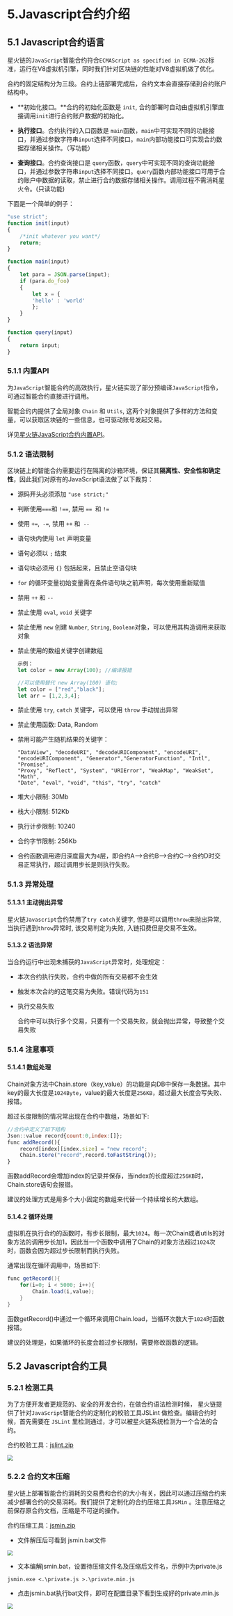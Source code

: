 # 5.Javascript合约介绍

## 5.1 Javascript合约语言

星火链的`JavaScript`智能合约符合`ECMAScript as specified in ECMA-262`标准，运行在V8虚拟机引擎，同时我们针对区块链的性能对V8虚拟机做了优化。

合约的固定结构分为三段。合约上链部署完成后，合约文本会直接存储到合约账户结构中。 

* **初始化接口。**合约的初始化函数是 `init`, 合约部署时自动由虚拟机引擎直接调用`init`进行合约账户数据的初始化。

* **执行接口**。合约执行的入口函数是 `main`函数，`main`中可实现不同的功能接口，并通过参数字符串`input`选择不同接口。`main`内部功能接口可实现合约数据存储相关操作。（写功能）

* **查询接口**。合约查询接口是 `query`函数，`query`中可实现不同的查询功能接口，并通过参数字符串`input`选择不同接口。`query`函数内部功能接口可用于合约账户中数据的读取，禁止进行合约数据存储相关操作。调用过程不需消耗星火令。(只读功能)

下面是一个简单的例子：

```javascript
"use strict";
function init(input)
{
    /*init whatever you want*/
    return;
}

function main(input)
{
    let para = JSON.parse(input);
    if (para.do_foo)
    {
        let x = {
        'hello' : 'world'
        };
    }
}

function query(input)
{ 
    return input;
}
```

### 5.1.1  内置API

为`JavaScript`智能合约的高效执行，星火链实现了部分预编译`JavaScript`指令，可通过智能合约直接进行调用。

智能合约内提供了全局对象 `Chain` 和 `Utils`, 这两个对象提供了多样的方法和变量，可以获取区块链的一些信息，也可驱动账号发起交易。

详见[星火链JavaScript合约内置API](星火链JavaScript合约内置API.md)。

### 5.1.2 语法限制

区块链上的智能合约需要运行在隔离的沙箱环境，保证其**隔离性、安全性和确定性**，因此我们对原有的JavaScript语法做了以下裁剪：

- 源码开头必须添加 `"use strict;"`

- 判断使用` === `和 `!==`, 禁用 `== `和 `!=` 

- 使用 `+=`,` -=`, 禁用 `++` 和` --` 

- 语句块内使用 `let` 声明变量

- 语句必须以 `;` 结束

- 语句块必须用 `{}` 包括起来，且禁止空语句块

- `for` 的循环变量初始变量需在条件语句块之前声明，每次使用重新赋值

- 禁用 `++` 和 `--`

- 禁止使用 `eval`, `void` 关键字

- 禁止使用 `new` 创建 `Number`, `String`, `Boolean`对象，可以使用其构造调用来获取对象

- 禁止使用的数组关键字创建数组

  ```javascript
  示例：
  let color = new Array(100); //编译报错
  
  //可以使用替代 new Array(100) 语句;
  let color = ["red","black"]; 
  let arr = [1,2,3,4];
  ```

- 禁止使用 `try`, `catch` 关键字，可以使用 `throw` 手动抛出异常

- 禁止使用函数: Data, Random 

- 禁用可能产生随机结果的关键字：

  ```
  "DataView", "decodeURI", "decodeURIComponent", "encodeURI",
  "encodeURIComponent", "Generator","GeneratorFunction", "Intl", "Promise",
  "Proxy", "Reflect", "System", "URIError", "WeakMap", "WeakSet", "Math",
  "Date", "eval", "void", "this", "try", "catch"
  ```

- 堆大小限制: 30Mb

- 栈大小限制: 512Kb

- 执行计步限制: 10240

- 合约字节限制: 256Kb

- 合约函数调用递归深度最大为`4`层，即合约A-->合约B-->合约C-->合约D时交易正常执行，超过调用步长是则执行失败。

### 5.1.3  异常处理

#### 5.1.3.1 主动抛出异常

星火链`Javascript`合约禁用了`try catch`关键字, 但是可以调用`throw`来抛出异常, 当执行遇到`throw`异常时, 该交易判定为失败, 入链扣费但是交易不生效。

#### 5.1.3.2 语法异常

当合约运行中出现未捕获的`JavaScript`异常时，处理规定：

* 本次合约执行失败，合约中做的所有交易都不会生效

* 触发本次合约的这笔交易为失败。错误代码为`151`

- 执行交易失败

  合约中可以执行多个交易，只要有一个交易失败，就会抛出异常，导致整个交易失败

### 5.1.4  注意事项

#### 5.1.4.1 数组处理

Chain对象方法中Chain.store（key,value）的功能是向DB中保存一条数据。其中key的最大长度是`1024Byte`，value的最大长度是`256KB`，超过最大长度会写失败、报错。

超过长度限制的情况常出现在合约中数组，场景如下:

```javascript
//合约中定义了如下结构 
Json::value record{count:0,index:[]};
func addRecord(){
	record[index][index.size] = "new record";
	Chain.store("record",record.toFastString());
}
```

函数addRecord会增加index的记录并保存，当index的长度超过`256KB`时，Chain.store语句会报错。

建议的处理方式是用多个大小固定的数组来代替一个持续增长的大数组。

#### 5.1.4.2 循环处理

虚拟机在执行合约的函数时，有步长限制，最大`1024`。每一次Chain或者utils的对象方法的调用步长加1，因此当一个函数中调用了Chain的对象方法超过`1024`次时，函数会因为超过步长限制而执行失败。

通常出现在循环调用中，场景如下:

```java
func getRecord(){
	for(i=0; i < 5000; i++){
		Chain.load(i,value);
	}
}
```

函数getRecord()中通过一个循环来调用Chain.load，当循环次数大于`1024`时函数报错。

建议的处理是，如果循环的长度会超过步长限制，需要修改函数的逻辑。

## 5.2 Javascript合约工具

### 5.2.1 检测工具

为了方便开发者更规范的、安全的开发合约，在做合约语法检测时候， 星火链提供了针对`JavaScript`智能合约的定制化的校验工具JSLint 做检查。编辑合约时候，首先需要在 `JSLint` 里检测通过，才可以被星火链系统检测为一个合法的合约。

 合约校验工具：[jslint.zip](https://github.com/caict-4iot-dev/BIF-Core-Doc/blob/feature/readthedocs/source/_static/tools/jslint.zip)

<img src="../_static/images/jslint.png"  style="zoom: 80%;" />

### 5.2.2 合约文本压缩

 星火链上部署智能合约消耗的交易费和合约的大小有关，因此可以通过压缩合约来减少部署合约的交易消耗。我们提供了定制化的合约压缩工具`JSMin` 。注意压缩之前保存原合约文档，压缩是不可逆的操作。

 合约压缩工具：[jsmin.zip](https://github.com/caict-4iot-dev/BIF-Core-Doc/blob/feature/readthedocs/source/_static/tools/jsmin.zip)

- 文件解压后可看到 jsmin.bat文件

<img src="../_static/images/jsmin-1.png"  style="zoom: 80%;" />

- 文本编解jsmin.bat，设置待压缩文件名及压缩后文件名，示例中为private.js

```text
jsmin.exe <.\private.js >.\private.min.js
```

- 点击jsmin.bat执行bat文件，即可在配置目录下看到生成好的private.min.js

<img src="../_static/images/jsmin-2.png" style="zoom: 80%;" />